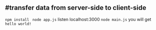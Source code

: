 #transfer data from server-side to client-side
----------------------------------------------
```npm install ```
```node app.js```
listen localhost:3000
```node main.js```
you will get ```hello world!```
